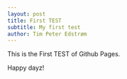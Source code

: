 ```yaml
---
layout: post
title: First TEST
subtitle: My first test
author: Tim Peter Edstrøm
---
```


This is the First TEST of Github Pages.

Happy dayz!
